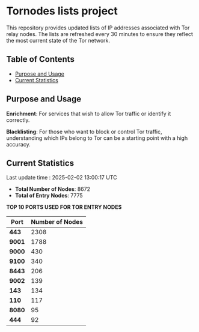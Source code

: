 # Tornodes lists project

This repository provides updated lists of IP addresses associated with Tor relay nodes. The lists are refreshed every 30 minutes to ensure they reflect the most current state of the Tor network.

## Table of Contents

- [Purpose and Usage](#purpose-and-usage)
- [Current Statistics](#current-statistics)


## Purpose and Usage

**Enrichment**: For services that wish to allow Tor traffic or identify it correctly.

**Blacklisting**: For those who want to block or control Tor traffic, understanding which IPs belong to Tor can be a starting point with a high accuracy.

## Current Statistics

Last update time : 2025-02-02 13:00:17 UTC

- **Total Number of Nodes**: 8672
- **Total of Entry Nodes**: 7775

**TOP 10 PORTS USED FOR TOR ENTRY NODES**

| **Port** | **Number of Nodes** |
|------|-----------------|
| **443**   | 2308  |
| **9001**   | 1788  |
| **9000**   | 430  |
| **9100**   | 340  |
| **8443**   | 206  |
| **9002**   | 139  |
| **143**   | 134  |
| **110**   | 117  |
| **8080**   | 95  |
| **444**   | 92  |

